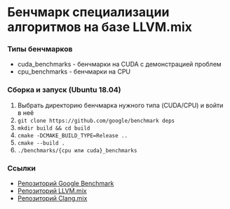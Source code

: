# Бенчмарк специализации алгоритмов на базе LLVM.mix

### Типы бенчмарков
* cuda_benchmarks - бенчмарки на CUDA с демонстрацией проблем
* cpu_benchmarks - бенчмарки на CPU

### Сборка и запуск (Ubuntu 18.04)

1. Выбрать директорию бенчмарка нужного типа (CUDA/CPU) и войти в неё
2. `git clone https://github.com/google/benchmark deps`
2. `mkdir build && cd build`
3. `cmake -DCMAKE_BUILD_TYPE=Release ..` 
4. `cmake --build .`
5. `./benchmarks/{cpu или cuda}_benchmarks`

### Ссылки
* [Репозиторий Google Benchmark](https://github.com/google/benchmark)
* [Репозиторий LLVM.mix](https://github.com/eush77/llvm.mix)
* [Репозиторий Clang.mix](https://github.com/eush77/clang.mix)

